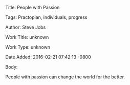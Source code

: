Title:  People with Passion

Tags:   Practopian, individuals, progress

Author: Steve Jobs

Work Title: unknown

Work Type: unknown

Date Added: 2016-02-21 07:42:13 -0800

Body: 

People with passion can change the world for the better. 

